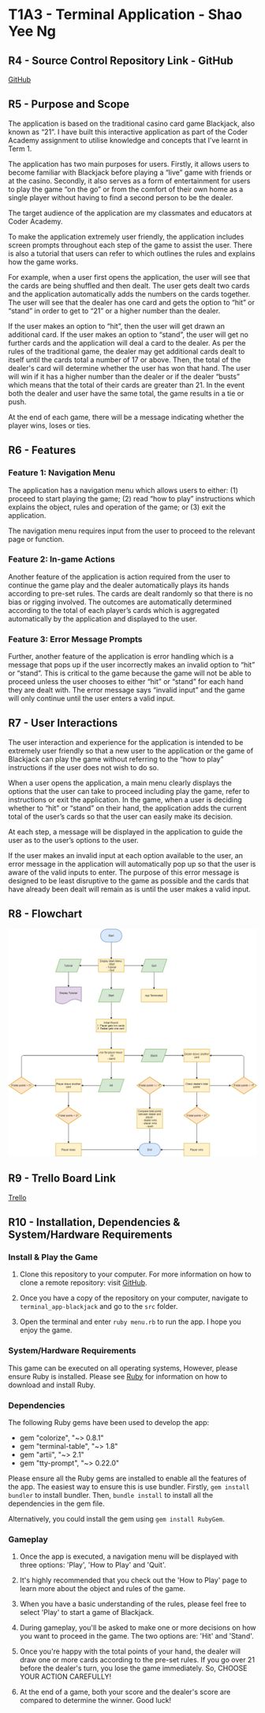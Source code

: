 # T1A3 - Terminal Application - Shao Yee Ng

## R4 - Source Control Repository Link - GitHub

[GitHub](https://github.com/yee-codes/terminal_app-blackjack)

## R5 - Purpose and Scope

The application is based on the traditional casino card game Blackjack, also known as “21”. I have built this interactive application as part of the Coder Academy assignment to utilise knowledge and concepts that I’ve learnt in Term 1. 

The application has two main purposes for users. Firstly, it allows users to become familiar with Blackjack before playing a “live” game with friends or at the casino. Secondly, it also serves as a form of entertainment for users to play the game “on the go” or from the comfort of their own home as a single player without having to find a second person to be the dealer. 

The target audience of the application are my classmates and educators at Coder Academy.

To make the application extremely user friendly, the application includes screen prompts throughout each step of the game to assist the user. There is also a tutorial that users can refer to which outlines the rules and explains how the game works. 

For example, when a user first opens the application, the user will see that the cards are being shuffled and then dealt. The user gets dealt two cards and the application automatically adds the numbers on the cards together. The user will see that the dealer has one card and gets the option to “hit” or “stand” in order to get to “21” or a higher number than the dealer. 

If the user makes an option to “hit”, then the user will get drawn an additional card. If the user makes an option to “stand”, the user will get no further cards and the application will deal a card to the dealer. As per the rules of the traditional game, the dealer may get additional cards dealt to itself until the cards total a number of 17 or above. Then,  the total of the dealer's card will determine whether the user has won that hand. The user will win if it has a higher number than the dealer or if the dealer “busts” which means that the total of their cards are greater than 21. In the event both the dealer and user have the same total, the game results in a tie or push.

At the end of each game, there will be a message indicating whether the player wins, loses or ties.

## R6 - Features

### Feature 1: Navigation Menu

The application has a navigation menu which allows users to either: 
(1) proceed to start playing the game; 
(2) read “how to play” instructions which explains the object, rules and operation of the game; or
(3) exit the application.

The navigation menu requires input from the user to proceed to the relevant page or function.

### Feature 2: In-game Actions

Another feature of the application is action required from the user to continue the game play and the dealer automatically plays its hands according to pre-set rules. The cards are dealt randomly so that there is no bias or rigging involved. The outcomes are automatically determined according to the total of each player’s cards which is aggregated automatically by the application and displayed to the user. 

### Feature 3: Error Message Prompts

Further, another feature of the application is error handling which is a message that pops up if the user incorrectly makes an invalid option to “hit” or “stand”. This is critical to the game because the game will not be able to proceed unless the user chooses to either “hit” or “stand” for each hand they are dealt with. The error message says “invalid input” and the game will only continue until the user enters a valid input.

## R7 - User Interactions

The user interaction and experience for the application is intended to be extremely user friendly so that a new user to the application or the game of Blackjack can play the game without referring to the “how to play” instructions if the user does not wish to do so.

When a user opens the application, a main menu clearly displays the options that the user can take to proceed including play the game, refer to instructions or exit the application. In the game, when a user is deciding whether to “hit” or “stand” on their hand, the application adds the current total of the user’s cards so that the user can easily make its decision. 

At each step, a message will be displayed in the application to guide the user as to the user’s options to the user. 

If the user makes an invalid input at each option available to the user, an error message in the application will automatically pop up so that the user is aware of the valid inputs to enter. The purpose of this error message is designed to be least disruptive to the game as possible and the cards that have already been dealt will remain as is until the user makes a valid input.

## R8 - Flowchart

![Diagram](docs/flowchart.png)

## R9 - Trello Board Link

[Trello](https://trello.com/b/5C7DvVxt/terminal-app-yee)

## R10 - Installation, Dependencies & System/Hardware Requirements

### Install & Play the Game

1. Clone this repository to your computer. For more information on how to clone a remote repository: visit [GitHub](https://docs.github.com/en/free-pro-team@latest/github/creating-cloning-and-archiving-repositories/cloning-a-repository).

2. Once you have a copy of the repository on your computer, navigate to `terminal_app-blackjack` and go to the `src` folder.

3. Open the terminal and enter `ruby menu.rb` to run the app. I hope you enjoy the game.

### System/Hardware Requirements

This game can be executed on all operating systems, However, please ensure Ruby is installed. Please see [Ruby](https://www.ruby-lang.org/en/downloads/) for information on how to download and install Ruby.

### Dependencies

The following Ruby gems have been used to develop the app:

* gem "colorize", "~> 0.8.1"
* gem "terminal-table", "~> 1.8"
* gem "artii", "~> 2.1"
* gem "tty-prompt", "~> 0.22.0"

Please ensure all the Ruby gems are installed to enable all the features of the app. The easiest way to ensure this is use bundler. Firstly, `gem install bundler` to install bundler. Then, `bundle install` to install all the dependencies in the gem file.

Alternatively, you could install the gem using `gem install RubyGem`.

### Gameplay

1. Once the app is executed, a navigation menu will be displayed with three options: 'Play', 'How to Play' and 'Quit'.

2. It's highly recommended that you check out the 'How to Play' page to learn more about the object and rules of the game.

3. When you have a basic understanding of the rules, please feel free to select 'Play' to start a game of Blackjack.

4. During gameplay, you'll be asked to make one or more decisions on how you want to proceed in the game. The two options are: 'Hit' and 'Stand'.

5. Once you're happy with the total points of your hand, the dealer will draw one or more cards according to the pre-set rules. If you go over 21 before the dealer's turn, you lose the game immediately. So, CHOOSE YOUR ACTION CAREFULLY!

6. At the end of a game, both your score and the dealer's score are compared to determine the winner. Good luck!